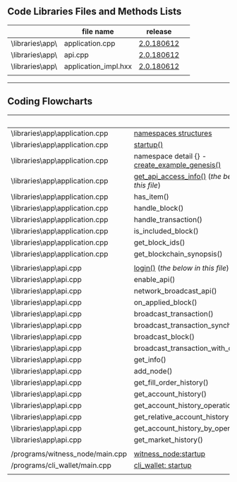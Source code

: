 ## Code Libraries Files and Methods Lists

|  | file name | release |  |
|---|---|---|---|
| \libraries\app\  | application.cpp | [2.0.180612](/core/knowledge_base/shared_files/files_methods/Core_Release_2-0-180612-app-cpp.pdf)  |  |
| \libraries\app\ | api.cpp | [2.0.180612](/core/knowledge_base/shared_files/files_methods/Core_Release_2-0-180612-api-cpp.pdf) |  |
| \libraries\app\ | application_impl.hxx | [2.0.180612](/core/knowledge_base/shared_files/files_methods/Core_Release_2-0-180612-app-impl-hxx.pdf) |  |
|  |  |  |  |

***

## Coding Flowcharts

|  | | release | |
|---|---|---|---|
|\libraries\app\application.cpp | [namespaces structures ](/core/knowledge_base/shared_files/application-cpp-namespaces.pdf) | 2.0.180612 |  
| \libraries\app\application.cpp | [startup()](/core/knowledge_base/shared_files/application-cpp-startup.pdf) | 2.0.180612 |
|\libraries\app\application.cpp | namespace detail {} - [create_example_genesis()](/core/knowledge_base/shared_files/application-cpp-ns-detail.pdf) | 2.0.180612 |
| \libraries\app\application.cpp | [get_api_access_info()](/core/knowledge_base/shared_files/files_methods/application-cpp-20180721.pdf)  (*the below in this file*) | 2.0.180612 |
| \libraries\app\application.cpp | has_item()  | 2.0.180612 |
| \libraries\app\application.cpp | handle_block()  | 2.0.180612 |
| \libraries\app\application.cpp | handle_transaction() | 2.0.180612 |
| \libraries\app\application.cpp |  is_included_block() | 2.0.180612 |
| \libraries\app\application.cpp | get_block_ids()  | 2.0.180612 |
| \libraries\app\application.cpp | get_blockchain_synopsis() | 2.0.180612 |
|  |  |  |  |
| \libraries\app\api.cpp |[login()](/core/knowledge_base/shared_files/files_methods/api-cpp-1-20180721.pdf) (*the below in this file*)  | 2.0.180612 |
| \libraries\app\api.cpp | enable_api()  | 2.0.180612 |
| \libraries\app\api.cpp | network_broadcast_api()  | 2.0.180612 |
| \libraries\app\api.cpp |on_applied_block()    | 2.0.180612 |
| \libraries\app\api.cpp | broadcast_transaction()  | 2.0.180612 |
| \libraries\app\api.cpp | broadcast_transaction_synchronous() | 2.0.180612 |
| \libraries\app\api.cpp | broadcast_block()  | 2.0.180612 |
| \libraries\app\api.cpp | broadcast_transaction_with_callback()  | 2.0.180612 |
| \libraries\app\api.cpp | get_info()  | 2.0.180612 |
| \libraries\app\api.cpp | add_node()  | 2.0.180612 |
| \libraries\app\api.cpp | get_fill_order_history()   | 2.0.180612 |
| \libraries\app\api.cpp | get_account_history()  | 2.0.180612 |
| \libraries\app\api.cpp | get_account_history_operations( ) | 2.0.180612 |
| \libraries\app\api.cpp | get_relative_account_history()  | 2.0.180612 |
| \libraries\app\api.cpp | get_account_history_by_operations() | 2.0.180612 |
| \libraries\app\api.cpp | get_market_history()  | 2.0.180612 |
|  |  |  |  |
| /programs/witness_node/main.cpp | [witness_node:startup](/core/knowledge_base/shared_files/witness_node_ex-codeflows.pdf) | 2.0.180612 |  |
| /programs/cli_wallet/main.cpp | [cli_wallet: startup](/core/knowledge_base/shared_files/cli_wallet_exe-codeflow.pdf) |2.0.180612  |  |
|  |  |  |  |

